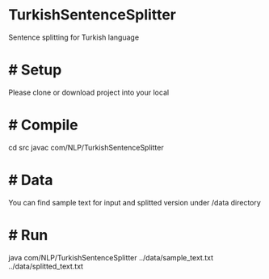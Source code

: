 # TurkishSentenceSplitter
Sentence splitting for Turkish language

# # Setup
Please clone or download project into your local

# # Compile
cd src
javac com/NLP/TurkishSentenceSplitter 

# # Data
You can find sample text for input and splitted version under /data directory

# # Run
java com/NLP/TurkishSentenceSplitter ../data/sample_text.txt ../data/splitted_text.txt
